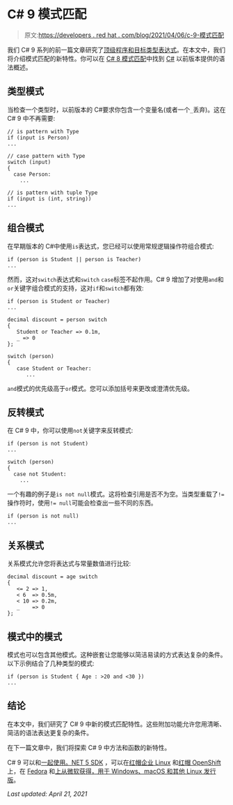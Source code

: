 # C# 9 模式匹配

> 原文:[https://developers . red hat . com/blog/2021/04/06/c-9-模式匹配](https://developers.redhat.com/blog/2021/04/06/c-9-pattern-matching)

我们 C# 9 系列的前一篇文章研究了[顶级程序和目标类型表达式](/blog/2021/03/30/c-9-top-level-programs-and-target-typed-expressions/)。在本文中，我们将介绍模式匹配的新特性。你可以在 [C# 8 模式匹配](/blog/2020/02/27/c-8-pattern-matching/)中找到 [C#](/topics/c) 以前版本提供的语法概述。

## 类型模式

当检查一个类型时，以前版本的 C#要求你包含一个变量名(或者一个`_`丢弃)。这在 C# 9 中不再需要:

```
// is pattern with Type
if (input is Person)
...

// case pattern with Type
switch (input)
{
  case Person:
    ...  

// is pattern with tuple Type
if (input is (int, string))
...

```

## 组合模式

在早期版本的 C#中使用`is`表达式，您已经可以使用常规逻辑操作符组合模式:

```
if (person is Student || person is Teacher)
...

```

然而，这对`switch`表达式和`switch` `case`标签不起作用。C# 9 增加了对使用`and`和`or`关键字组合模式的支持，这对`if`和`switch`都有效:

```
if (person is Student or Teacher)
...

decimal discount = person switch
{
   Student or Teacher => 0.1m,
   _ => 0
};

switch (person)
{
   case Student or Teacher:
      ...

```

`and`模式的优先级高于`or`模式。您可以添加括号来更改或澄清优先级。

## 反转模式

在 C# 9 中，你可以使用`not`关键字来反转模式:

```
if (person is not Student)
...

switch (person)
{
  case not Student:
    ...

```

一个有趣的例子是`is not null`模式。这将检查引用是否不为空。当类型重载了`!=`操作符时，使用`!= null`可能会检查出一些不同的东西。

```
if (person is not null)
...

```

## 关系模式

关系模式允许您将表达式与常量数值进行比较:

```
decimal discount = age switch
{
   <= 2 => 1,
   < 6  => 0.5m,
   < 10 => 0.2m,
   _    => 0
};

```

## 模式中的模式

模式也可以包含其他模式。这种嵌套让您能够以简洁易读的方式表达复杂的条件。以下示例结合了几种类型的模式:

```
if (person is Student { Age : >20 and <30 })
...

```

## 结论

在本文中，我们研究了 C# 9 中新的模式匹配特性。这些附加功能允许您用清晰、简洁的语法表达更复杂的条件。

在下一篇文章中，我们将探索 C# 9 中方法和函数的新特性。

C# 9 可以和[一起使用。NET 5 SDK](/blog/2020/12/22/net-5-0-now-available-for-red-hat-enterprise-linux-and-red-hat-openshift/) ，可以在[红帽企业 Linux](/products/rhel/overview) 和[红帽 OpenShift](/products/openshift/overview) 上，在 [Fedora](http://fedoraloves.net/) 和[上从微软获得，用于 Windows、macOS 和其他 Linux 发行版](https://dotnet.microsoft.com/download)。

*Last updated: April 21, 2021*
